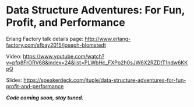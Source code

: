 # Data Structure Adventures: For Fun, Profit, and Performance

Erlang Factory talk details page:
http://www.erlang-factory.com/sfbay2015/joseph-blomstedt

Video:
https://www.youtube.com/watch?v=pfp8FrORV68&index=24&list=PLWbHc_FXPo2h0sJW6X2RZDtT1ndw6KKpQ

Slides:
https://speakerdeck.com/jtuple/data-structure-adventures-for-fun-profit-and-performance

***Code coming soon, stay tuned.***
